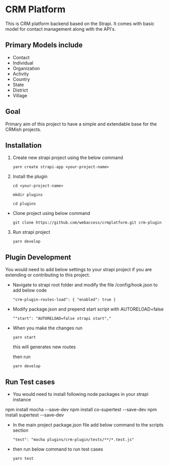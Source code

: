 # CRM Platform

This is CRM platform backend based on the Strapi. It comes with basic model for contact management along with the API's.

## Primary Models include

- Contact
- Individual
- Organization
- Activity
- Country
- State
- District
- Village

## Goal

Primary aim of this project to have a simple and extendable base for the CRMish projects.

## Installation

1. Create new strapi project using the below command

   `yarn create strapi-app <your-project-name>`

2. Install the plugin

   `cd <your-project-name>`
   
   `mkdir plugins`
   
   `cd plugins`

- Clone project using below command

  `git clone https://github.com/webaccess/crmplatform.git crm-plugin`

3. Run strapi project

   `yarn develop`

## Plugin Development

You would need to add below settings to your strapi project if you are extending or contributing to this project.

- Navigate to strapi root folder and modify the file /config/hook.json to add below code

  `"crm-plugin-routes-load": { "enabled": true }`

- Modify package.json and prepend start script with AUTORELOAD=false

  `""start": "AUTORELOAD=false strapi start","`

- When you make the changes run

  `yarn start`

  this will generates new routes

  then run

  `yarn develop`

## Run Test cases

- You would need to install following node packages in your strapi instance

npm install mocha --save-dev
npm install co-supertest --save-dev
npm install supertest --save-dev

- In the main project package.json file add below command to the scripts section

  `"test": "mocha plugins/crm-plugin/tests/**/*.test.js"`

- then run below command to run test cases

  `yarn test`
